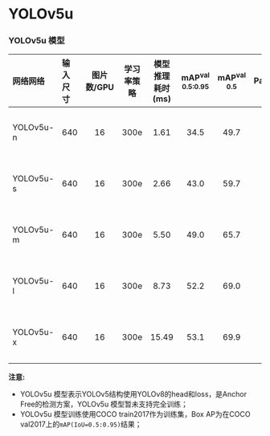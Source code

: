 # YOLOv5u

### YOLOv5u 模型

| 网络网络        | 输入尺寸   | 图片数/GPU | 学习率策略 | 模型推理耗时(ms) | mAP<sup>val<br>0.5:0.95 | mAP<sup>val<br>0.5 | Params(M) | FLOPs(G) |    下载链接       | 配置文件 |
| :------------- | :------- | :-------: | :------: | :------------: | :---------------------: | :----------------: |:---------: | :------: |:---------------: |:-----: |
| YOLOv5u-n        |  640     |    16      |   300e   |     1.61    |  34.5  | 49.7 |  2.65  | 7.79 | [下载链接](https://paddledet.bj.bcebos.com/models/yolov5u_n_300e_coco.pdparams) | [配置文件](./yolov5u_n_300e_coco.yml) |
| YOLOv5u-s        |  640     |    16      |   300e   |     2.66    |  43.0  | 59.7 |  9.15   | 24.12 | [下载链接](https://paddledet.bj.bcebos.com/models/yolov5u_s_300e_coco.pdparams) | [配置文件](./yolov5u_s_300e_coco.yml) |
| YOLOv5u-m        |  640     |    16      |   300e   |     5.50    |  49.0  | 65.7 |  25.11  | 64.42 | [下载链接](https://paddledet.bj.bcebos.com/models/yolov5u_m_300e_coco.pdparams) | [配置文件](./yolov5u_m_300e_coco.yml) |
| YOLOv5u-l        |  640     |    16      |   300e   |     8.73    |  52.2  | 69.0 |  53.23  | 135.34 | [下载链接](https://paddledet.bj.bcebos.com/models/yolov5u_l_300e_coco.pdparams) | [配置文件](./yolov5u_l_300e_coco.yml) |
| YOLOv5u-x        |  640     |    16      |   300e   |     15.49   |  53.1  | 69.9 |  97.28  | 246.89 | [下载链接](https://paddledet.bj.bcebos.com/models/yolov5u_x_300e_coco.pdparams) | [配置文件](./yolov5u_x_300e_coco.yml) |

**注意:**
  - YOLOv5u 模型表示YOLOv5结构使用YOLOv8的head和loss，是Anchor Free的检测方案，YOLOv5u 模型暂未支持完全训练；
  - YOLOv5u 模型训练使用COCO train2017作为训练集，Box AP为在COCO val2017上的`mAP(IoU=0.5:0.95)`结果；
